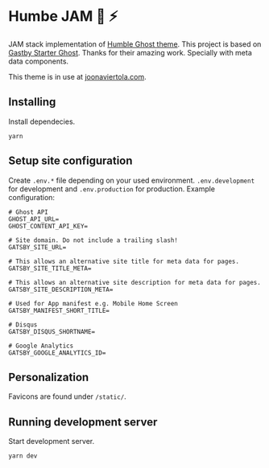 # Humbe JAM :pray: :zap:

JAM stack implementation of [Humble Ghost theme](https://github.com/Scionar/Humble). This project is based on [Gastby Starter Ghost](https://github.com/tryghost/gatsby-starter-ghost). Thanks for their amazing work. Specially with meta data components.

This theme is in use at [joonaviertola.com](https://joonaviertola.com).

## Installing

Install dependecies.

```
yarn
```

## Setup site configuration

Create `.env.*` file depending on your used environment. `.env.development` for development and `.env.production` for production. Example configuration:

```
# Ghost API
GHOST_API_URL=
GHOST_CONTENT_API_KEY=

# Site domain. Do not include a trailing slash!
GATSBY_SITE_URL=

# This allows an alternative site title for meta data for pages.
GATSBY_SITE_TITLE_META=

# This allows an alternative site description for meta data for pages.
GATSBY_SITE_DESCRIPTION_META=

# Used for App manifest e.g. Mobile Home Screen
GATSBY_MANIFEST_SHORT_TITLE=

# Disqus
GATSBY_DISQUS_SHORTNAME=

# Google Analytics
GATSBY_GOOGLE_ANALYTICS_ID=
```

## Personalization

Favicons are found under `/static/`.

## Running development server

Start development server.

```
yarn dev
```
